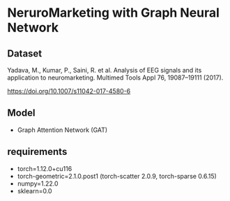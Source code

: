 # NeruroMarketing with Graph Neural Network
 
## Dataset
Yadava, M., Kumar, P., Saini, R. et al. Analysis of EEG signals and its application to neuromarketing. 
Multimed Tools Appl 76, 19087–19111 (2017).       
  
https://doi.org/10.1007/s11042-017-4580-6
  
## Model
* Graph Attention Network (GAT)
  
  
  
  
## requirements
* torch=1.12.0+cu116
* torch-geometric=2.1.0.post1 (torch-scatter 2.0.9,  torch-sparse 0.6.15)
* numpy=1.22.0
* sklearn=0.0
